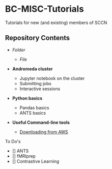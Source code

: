 # BC-MISC-Tutorials
 Tutorials for new (and existing) members of SCCN
 
## Repository Contents

* _Folder_
  * _File_

* **Andromeda cluster**
  * Jupyter notebook on the cluster
  * Submitting jobs
  * Interactive sessions

* **Python basics**
  * Pandas basics
  * ANTS basics

* **Useful Command-line tools**
  * [Downloading from AWS](aws_s3_commands.md)


To Do's 

- [] ANTS
- [] fMRIprep
- [] Contrastive Learning
